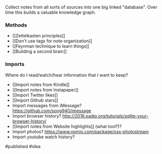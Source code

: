 Collect notes from all sorts of sources into one big linked "database". Over time this builds a valuable knowledge graph.

### Methods
- [[Zettelkasten principles]]
- [[Don't use tags for note organization]]
- [[Feynman technique to learn things]]
- [[Building a second brain]]

### Imports
Where do I read/watch/hear information that I want to keep?
- [[Import notes from Kindle]] 
- [[Import notes from Instapaper]]
- [[Import Twitter likes]]
- [[Import Github stars]]
- Import messages from iMessage? https://github.com/song940/imessage
- Import browser history? http://2016.padjo.org/tutorials/sqlite-your-browser-history/
- [[Import notes from Website highlights]] (what tool?)?
- Import photos? https://www.npmjs.com/package/osx-photostream
- Import youtube watch history?

#published #idea 
